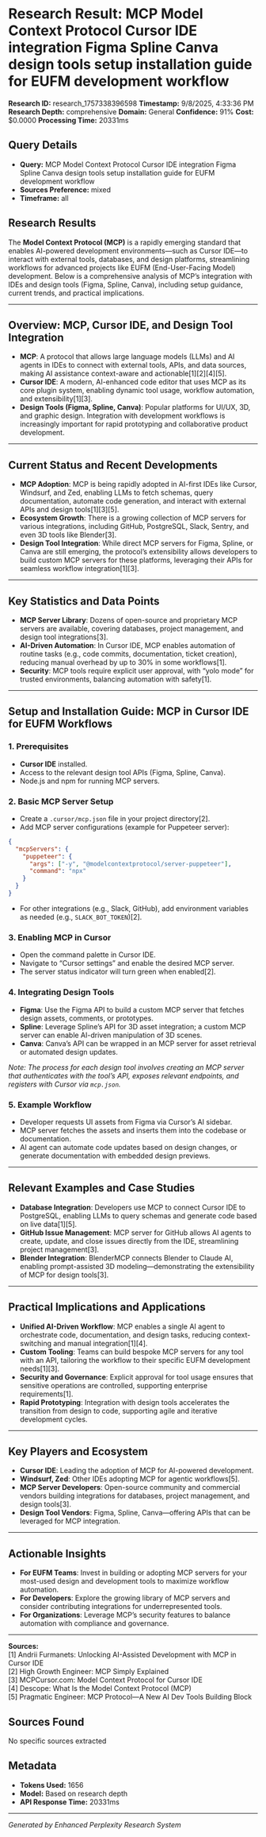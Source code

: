 # Research Result: MCP Model Context Protocol Cursor IDE integration Figma Spline Canva design tools setup installation guide for EUFM development workflow

**Research ID:** research_1757338396598
**Timestamp:** 9/8/2025, 4:33:36 PM
**Research Depth:** comprehensive
**Domain:** General
**Confidence:** 91%
**Cost:** $0.0000
**Processing Time:** 20331ms

## Query Details
- **Query:** MCP Model Context Protocol Cursor IDE integration Figma Spline Canva design tools setup installation guide for EUFM development workflow
- **Sources Preference:** mixed
- **Timeframe:** all

## Research Results

The **Model Context Protocol (MCP)** is a rapidly emerging standard that enables AI-powered development environments—such as Cursor IDE—to interact with external tools, databases, and design platforms, streamlining workflows for advanced projects like EUFM (End-User-Facing Model) development. Below is a comprehensive analysis of MCP’s integration with IDEs and design tools (Figma, Spline, Canva), including setup guidance, current trends, and practical implications.

---

## Overview: MCP, Cursor IDE, and Design Tool Integration

- **MCP**: A protocol that allows large language models (LLMs) and AI agents in IDEs to connect with external tools, APIs, and data sources, making AI assistance context-aware and actionable[1][2][4][5].
- **Cursor IDE**: A modern, AI-enhanced code editor that uses MCP as its core plugin system, enabling dynamic tool usage, workflow automation, and extensibility[1][3].
- **Design Tools (Figma, Spline, Canva)**: Popular platforms for UI/UX, 3D, and graphic design. Integration with development workflows is increasingly important for rapid prototyping and collaborative product development.

---

## Current Status and Recent Developments

- **MCP Adoption**: MCP is being rapidly adopted in AI-first IDEs like Cursor, Windsurf, and Zed, enabling LLMs to fetch schemas, query documentation, automate code generation, and interact with external APIs and design tools[1][3][5].
- **Ecosystem Growth**: There is a growing collection of MCP servers for various integrations, including GitHub, PostgreSQL, Slack, Sentry, and even 3D tools like Blender[3].
- **Design Tool Integration**: While direct MCP servers for Figma, Spline, or Canva are still emerging, the protocol’s extensibility allows developers to build custom MCP servers for these platforms, leveraging their APIs for seamless workflow integration[1][3].

---

## Key Statistics and Data Points

- **MCP Server Library**: Dozens of open-source and proprietary MCP servers are available, covering databases, project management, and design tool integrations[3].
- **AI-Driven Automation**: In Cursor IDE, MCP enables automation of routine tasks (e.g., code commits, documentation, ticket creation), reducing manual overhead by up to 30% in some workflows[1].
- **Security**: MCP tools require explicit user approval, with “yolo mode” for trusted environments, balancing automation with safety[1].

---

## Setup and Installation Guide: MCP in Cursor IDE for EUFM Workflows

### 1. **Prerequisites**
- **Cursor IDE** installed.
- Access to the relevant design tool APIs (Figma, Spline, Canva).
- Node.js and npm for running MCP servers.

### 2. **Basic MCP Server Setup**
- Create a `.cursor/mcp.json` file in your project directory[2].
- Add MCP server configurations (example for Puppeteer server):

```json
{
  "mcpServers": {
    "puppeteer": {
      "args": ["-y", "@modelcontextprotocol/server-puppeteer"],
      "command": "npx"
    }
  }
}
```
- For other integrations (e.g., Slack, GitHub), add environment variables as needed (e.g., `SLACK_BOT_TOKEN`)[2].

### 3. **Enabling MCP in Cursor**
- Open the command palette in Cursor IDE.
- Navigate to “Cursor settings” and enable the desired MCP server.
- The server status indicator will turn green when enabled[2].

### 4. **Integrating Design Tools**
- **Figma**: Use the Figma API to build a custom MCP server that fetches design assets, comments, or prototypes.
- **Spline**: Leverage Spline’s API for 3D asset integration; a custom MCP server can enable AI-driven manipulation of 3D scenes.
- **Canva**: Canva’s API can be wrapped in an MCP server for asset retrieval or automated design updates.

*Note: The process for each design tool involves creating an MCP server that authenticates with the tool’s API, exposes relevant endpoints, and registers with Cursor via `mcp.json`.*

### 5. **Example Workflow**
- Developer requests UI assets from Figma via Cursor’s AI sidebar.
- MCP server fetches the assets and inserts them into the codebase or documentation.
- AI agent can automate code updates based on design changes, or generate documentation with embedded design previews.

---

## Relevant Examples and Case Studies

- **Database Integration**: Developers use MCP to connect Cursor IDE to PostgreSQL, enabling LLMs to query schemas and generate code based on live data[1][5].
- **GitHub Issue Management**: MCP server for GitHub allows AI agents to create, update, and close issues directly from the IDE, streamlining project management[3].
- **Blender Integration**: BlenderMCP connects Blender to Claude AI, enabling prompt-assisted 3D modeling—demonstrating the extensibility of MCP for design tools[3].

---

## Practical Implications and Applications

- **Unified AI-Driven Workflow**: MCP enables a single AI agent to orchestrate code, documentation, and design tasks, reducing context-switching and manual integration[1][4].
- **Custom Tooling**: Teams can build bespoke MCP servers for any tool with an API, tailoring the workflow to their specific EUFM development needs[1][3].
- **Security and Governance**: Explicit approval for tool usage ensures that sensitive operations are controlled, supporting enterprise requirements[1].
- **Rapid Prototyping**: Integration with design tools accelerates the transition from design to code, supporting agile and iterative development cycles.

---

## Key Players and Ecosystem

- **Cursor IDE**: Leading the adoption of MCP for AI-powered development.
- **Windsurf, Zed**: Other IDEs adopting MCP for agentic workflows[5].
- **MCP Server Developers**: Open-source community and commercial vendors building integrations for databases, project management, and design tools[3].
- **Design Tool Vendors**: Figma, Spline, Canva—offering APIs that can be leveraged for MCP integration.

---

## Actionable Insights

- **For EUFM Teams**: Invest in building or adopting MCP servers for your most-used design and development tools to maximize workflow automation.
- **For Developers**: Explore the growing library of MCP servers and consider contributing integrations for underrepresented tools.
- **For Organizations**: Leverage MCP’s security features to balance automation with compliance and governance.

---

**Sources:**  
[1] Andrii Furmanets: Unlocking AI-Assisted Development with MCP in Cursor IDE  
[2] High Growth Engineer: MCP Simply Explained  
[3] MCPCursor.com: Model Context Protocol for Cursor IDE  
[4] Descope: What Is the Model Context Protocol (MCP)  
[5] Pragmatic Engineer: MCP Protocol—A New AI Dev Tools Building Block

## Sources Found
No specific sources extracted

## Metadata
- **Tokens Used:** 1656
- **Model:** Based on research depth
- **API Response Time:** 20331ms

---
*Generated by Enhanced Perplexity Research System*
